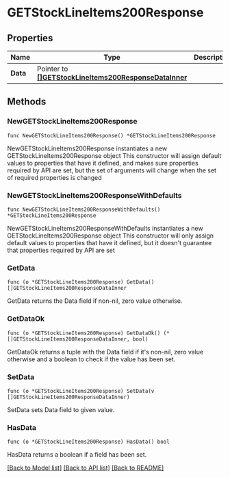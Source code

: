 # GETStockLineItems200Response

## Properties

Name | Type | Description | Notes
------------ | ------------- | ------------- | -------------
**Data** | Pointer to [**[]GETStockLineItems200ResponseDataInner**](GETStockLineItems200ResponseDataInner.md) |  | [optional] 

## Methods

### NewGETStockLineItems200Response

`func NewGETStockLineItems200Response() *GETStockLineItems200Response`

NewGETStockLineItems200Response instantiates a new GETStockLineItems200Response object
This constructor will assign default values to properties that have it defined,
and makes sure properties required by API are set, but the set of arguments
will change when the set of required properties is changed

### NewGETStockLineItems200ResponseWithDefaults

`func NewGETStockLineItems200ResponseWithDefaults() *GETStockLineItems200Response`

NewGETStockLineItems200ResponseWithDefaults instantiates a new GETStockLineItems200Response object
This constructor will only assign default values to properties that have it defined,
but it doesn't guarantee that properties required by API are set

### GetData

`func (o *GETStockLineItems200Response) GetData() []GETStockLineItems200ResponseDataInner`

GetData returns the Data field if non-nil, zero value otherwise.

### GetDataOk

`func (o *GETStockLineItems200Response) GetDataOk() (*[]GETStockLineItems200ResponseDataInner, bool)`

GetDataOk returns a tuple with the Data field if it's non-nil, zero value otherwise
and a boolean to check if the value has been set.

### SetData

`func (o *GETStockLineItems200Response) SetData(v []GETStockLineItems200ResponseDataInner)`

SetData sets Data field to given value.

### HasData

`func (o *GETStockLineItems200Response) HasData() bool`

HasData returns a boolean if a field has been set.


[[Back to Model list]](../README.md#documentation-for-models) [[Back to API list]](../README.md#documentation-for-api-endpoints) [[Back to README]](../README.md)


